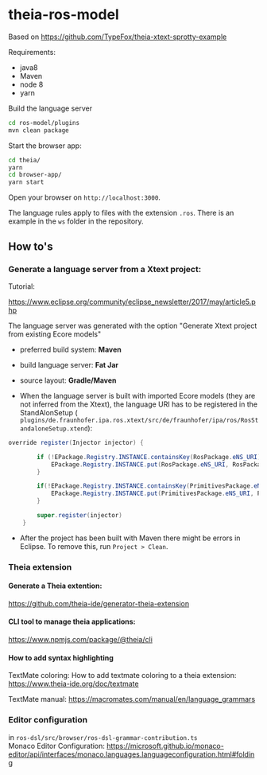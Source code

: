 # theia-ros-model

Based on https://github.com/TypeFox/theia-xtext-sprotty-example

Requirements:

- java8
- Maven
- node 8
- yarn

Build the language server 

```sh
cd ros-model/plugins
mvn clean package
```

Start the browser app:

```sh
cd theia/
yarn
cd browser-app/
yarn start
```

Open your browser on `http://localhost:3000`. 

The language rules apply to files with the extension `.ros`. There is an example in the `ws` folder in the repository.

## How to's

### Generate a language server from a Xtext project:

Tutorial: 

https://www.eclipse.org/community/eclipse_newsletter/2017/may/article5.php

The language server was generated with the option "Generate Xtext project from existing Ecore models"

- preferred build system: **Maven**
- build language server: **Fat Jar**
- source layout: **Gradle/Maven**

- When the language server is built with imported Ecore models (they are not inferred from the Xtext), the language URI has to be registered in the StandAlonSetup (` plugins/de.fraunhofer.ipa.ros.xtext/src/de/fraunhofer/ipa/ros/RosStandaloneSetup.xtend`):

```java
override register(Injector injector) {

		if (!EPackage.Registry.INSTANCE.containsKey(RosPackage.eNS_URI)) {
			EPackage.Registry.INSTANCE.put(RosPackage.eNS_URI, RosPackage.eINSTANCE);
		}

		if(!EPackage.Registry.INSTANCE.containsKey(PrimitivesPackage.eNS_URI)) {
			EPackage.Registry.INSTANCE.put(PrimitivesPackage.eNS_URI, PrimitivesPackage.eINSTANCE);
		}

		super.register(injector)
	}
```

- After the project has been built with Maven there  might be errors in Eclipse. To remove this, run `Project > Clean`.
  
### Theia extension

#### Generate a Theia extention:
https://github.com/theia-ide/generator-theia-extension

#### CLI tool to manage theia applications:
https://www.npmjs.com/package/@theia/cli

#### How to add syntax highlighting

TextMate coloring:
How to add textmate coloring to a theia extension: https://www.theia-ide.org/doc/textmate  

TextMate manual: https://macromates.com/manual/en/language_grammars

### Editor configuration
in `ros-dsl/src/browser/ros-dsl-grammar-contribution.ts`  
Monaco Editor Configuration:
https://microsoft.github.io/monaco-editor/api/interfaces/monaco.languages.languageconfiguration.html#folding











